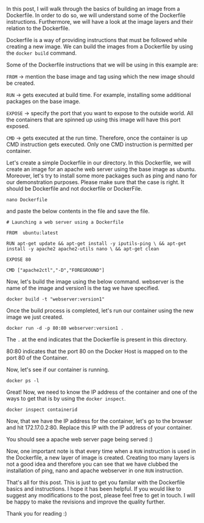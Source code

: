 In this post, I will walk through the basics of building an image from a Dockerfile. In order to do so, we will understand some of the Dockerfile instructions. Furthermore, we will have a look at the image layers and their relation to the Dockerfile. 

Dockerfile is a way of providing instructions that must be followed while creating a new image. We can build the images from a Dockerfile by using the `docker build` command. 

Some of the Dockerfile instructions that we will be using in this example are:

`FROM` -> mention the base image and tag using which the new image should be created.

`RUN` -> gets executed at build time. For example, installing some additional packages on the base image.

`EXPOSE` -> specify the port that you want to expose to the outside world. All the containers that are spinned up using this image will have this port exposed.

`CMD` -> gets executed at the run time. Therefore, once the container is up CMD instruction gets executed. Only one CMD instruction is permitted per container.

Let's create a simple Dockerfile in our directory. In this Dockerfile, we will create an image for an apache web server using the base image as ubuntu. Moreover, let's try to install some more packages such as ping and nano for our demonstration purposes. Please make sure that the case is right. It should be Dockerfile and not dockerfile or DockerFile.

`nano Dockerfile` 

and paste the below contents in the file and save the file.

`# Launching a web server using a Dockerfile`

`FROM  ubuntu:latest`

`RUN apt-get update && apt-get install -y iputils-ping \
				   && apt-get install -y apache2 apache2-utils nano \
				   && apt-get clean` 

`EXPOSE 80`

`CMD ["apache2ctl","-D","FOREGROUND"]`

Now, let's build the image using the below command. webserver is the name of the image and version1 is the tag we have specified.

`docker build -t "webserver:version1"`

Once the build process is completed, let's run our container using the new image we just created.

`docker run -d -p 80:80 webserver:version1 .`

The `.` at the end indicates that the Dockerfile is present in this directory. 

80:80 indicates that the port 80 on the Docker Host is mapped on to the port 80 of the Container.

Now, let's see if our container is running.

`docker ps -l`

Great! Now, we need to know the IP address of the container and one of the ways to get that is by using the `docker inspect`.

`docker inspect containerid`

Now, that we have the IP address for the container, let's go to the browser and hit 172.17.0.2:80. Replace this IP with the IP address of your container.

You should see a apache web server page being served :)

Now, one important note is that every time when a `RUN` instruction is used in the Dockerfile, a new layer of image is created. Creating too many layers is not a good idea and therefore you can see that we have clubbed the installation of ping, nano and apache webserver in one `RUN` instruction.

That's all for this post. This is just to get you familar with the Dockerfile basics and instructions. I hope it has been helpful. If you would like to suggest any modifications to the post, please feel free to get in touch. I will be happy to make the revisions and improve the quality further. 

Thank you for reading :)